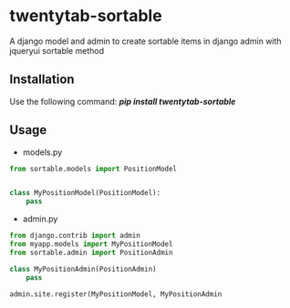 twentytab-sortable
==================

A django model and admin to create sortable items in django admin with jqueryui sortable method

## Installation

Use the following command: <b><i>pip install twentytab-sortable</i></b>


## Usage
- models.py

```py
from sortable.models import PositionModel


class MyPositionModel(PositionModel):
    pass

```

- admin.py

```py
from django.contrib import admin
from myapp.models import MyPositionModel
from sortable.admin import PositionAdmin

class MyPositionAdmin(PositionAdmin)
    pass

admin.site.register(MyPositionModel, MyPositionAdmin


```